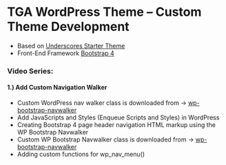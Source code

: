 # TGA WordPress Theme – Custom Theme Development
  - Based on [Underscores Starter Theme](https://underscores.me/)
  - Front-End Framework [Bootstrap 4](https://getbootstrap.com/)
  
### Video Series:

#### 1.) Add Custom Navigation Walker 
  - Custom WordPress nav walker class is downloaded from -> [wp-bootstrap-navwalker](https://github.com/wp-bootstrap/wp-bootstrap-navwalker)
  - Add JavaScripts and Styles (Enqueue Scripts and Styles) in WordPress
  - Creating Bootstrap 4 page header navigation HTML markup using the WP Bootstrap Navwalker
  - Custom WP Bootstrap Navwalker class is downloaded from -> [wp-bootstrap-navwalker](https://github.com/wp-bootstrap/wp-bootstrap-navwalker)
  - Adding custom functions for wp_nav_menu()
